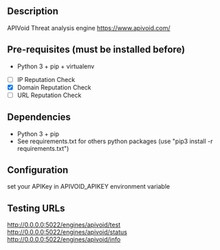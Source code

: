 ## Description
APIVoid Threat analysis engine
https://www.apivoid.com/

## Pre-requisites (must be installed before)
- Python 3 + pip + virtualenv


- [ ] IP Reputation Check
- [X] Domain Reputation Check
- [ ] URL Reputation Check

## Dependencies
- Python 3 + pip
- See requirements.txt for others python packages (use "pip3 install -r requirements.txt")

## Configuration
set your APIKey in APIVOID_APIKEY environment variable

## Testing URLs
http://0.0.0.0:5022/engines/apivoid/test
http://0.0.0.0:5022/engines/apivoid/status
http://0.0.0.0:5022/engines/apivoid/info


